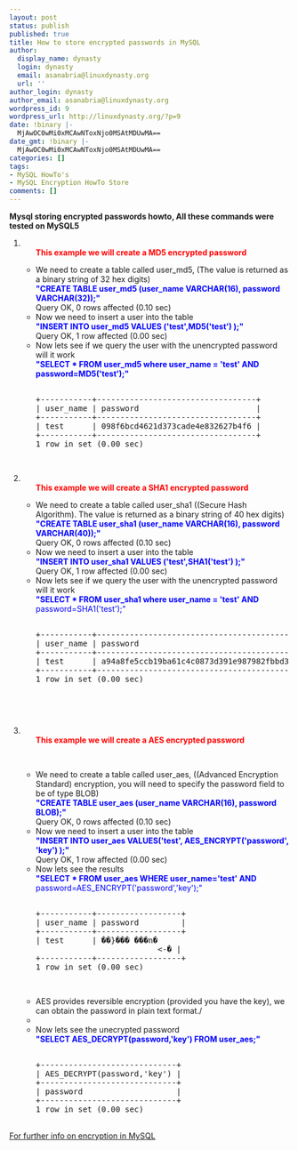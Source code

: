 ```yaml
---
layout: post
status: publish
published: true
title: How to store encrypted passwords in MySQL
author:
  display_name: dynasty
  login: dynasty
  email: asanabria@linuxdynasty.org
  url: ''
author_login: dynasty
author_email: asanabria@linuxdynasty.org
wordpress_id: 9
wordpress_url: http://linuxdynasty.org/?p=9
date: !binary |-
  MjAwOC0wMi0xMCAwNToxNjo0MSAtMDUwMA==
date_gmt: !binary |-
  MjAwOC0wMi0xMCAwNToxNjo0MSAtMDUwMA==
categories: []
tags:
- MySQL HowTo's
- MySQL Encryption HowTo Store
comments: []
---
```

<p><strong>Mysql storing encrypted passwords howto, All these commands were tested on MySQL5</strong></p>
<ol>
<li>
<ul>
<span style="color: #ff0000;"><strong>This example we will create a MD5 encrypted password</strong></span></p>
<li>We need to create a table called user_md5, (The value is returned as a binary string of 32 hex digits)<span style="color: #0000ff;"><br /><strong>"CREATE TABLE user_md5 (user_name VARCHAR(16), password VARCHAR(32));"</strong></span><br />Query OK, 0 rows affected (0.10 sec)</li>
<li>Now we need to insert a user into the table<span style="color: #0000ff;"><br /><strong>"INSERT INTO user_md5 VALUES ('test',MD5('test') );"</strong></span><br />Query OK, 1 row affected (0.00 sec)</li>
<li>Now lets see if we query the user with the unencrypted password will it work<span style="color: #0000ff;"><br /><strong>"SELECT * FROM user_md5 where user_name = 'test' AND password=MD5('test');"</strong></span></li>
<pre><br />+-----------+----------------------------------+<br />| user_name | password                         |<br />+-----------+----------------------------------+<br />| test      | 098f6bcd4621d373cade4e832627b4f6 | <br />+-----------+----------------------------------+<br />1 row in set (0.00 sec)<br /></pre>
</ul>
<p> </p>
</li>
<li>
<ul>
<span style="color: #ff0000;"><strong>This example we will create a SHA1 encrypted password</strong></span></p>
<li>We need to create a table called user_sha1 ((Secure Hash Algorithm). The value is returned as a binary string of 40 hex digits)<span style="color: #0000ff;"><br /><strong>"CREATE TABLE user_sha1 (user_name VARCHAR(16), password VARCHAR(40));"</strong></span><br />Query OK, 0 rows affected (0.10 sec)</li>
<li>Now we need to insert a user into the table<span style="color: #0000ff;"><br /><strong>"INSERT INTO user_sha1 VALUES ('test',SHA1('test') );"</strong></span><br />Query OK, 1 row affected (0.00 sec)</li>
<li>Now lets see if we query the user with the unencrypted password will it work<span style="color: #0000ff;"><br /><strong>"SELECT * FROM user_sha1 where user_name = 'test' AND</strong> password=SHA1('test');"</span></li>
<pre><br />+-----------+------------------------------------------+<br />| user_name | password                                 |<br />+-----------+------------------------------------------+<br />| test      | a94a8fe5ccb19ba61c4c0873d391e987982fbbd3 | <br />+-----------+------------------------------------------+<br />1 row in set (0.00 sec)<br /></pre>
</ul>
<p> </p>
<p> </p>
</li>
<li>
<ul>
<span style="color: #ff0000;"><strong>This example we will create a AES encrypted password</strong></span></p>
<p> </p>
<li>We need to create a table called user_aes, ((Advanced Encryption Standard) encryption, you will need to specify the password field to be of type BLOB)<span style="color: #0000ff;"><br /><strong>"CREATE TABLE user_aes (user_name VARCHAR(16), password BLOB);"</strong></span><br />Query OK, 0 rows affected (0.10 sec)</li>
<li>Now we need to insert a user into the table<span style="color: #0000ff;"><br /><strong>"INSERT INTO user_aes VALUES('test', AES_ENCRYPT('password', 'key') );"</strong></span><br />Query OK, 1 row affected (0.00 sec)</li>
<li>Now lets see the results<span style="color: #0000ff;"><br /><strong>"SELECT * FROM user_aes WHERE user_name='test' AND</strong> password=AES_ENCRYPT('password','key');"</span></li>
<pre><br />+-----------+------------------+<br />| user_name | password         |<br />+-----------+------------------+<br />| test      | ��}��� ���n�<br />                          &lt;-� | <br />+-----------+------------------+<br />1 row in set (0.00 sec)<br /></pre>
<p> </p>
<li>AES provides reversible encryption (provided you have the key), we can obtain the password in plain text format./ </li>
<li><br type="_moz" /></li>
<li>Now lets see the unecrypted password<br /><b><span style="color: #0000ff;">"SELECT AES_DECRYPT(password,'key') FROM user_aes;"</span></b></li>
<pre><br />+-----------------------------+<br />| AES_DECRYPT(password,'key') |<br />+-----------------------------+<br />| password                    | <br />+-----------------------------+<br />1 row in set (0.00 sec)<br /></pre>
</ul>
</li>
</ol>
<p><a href="http://dev.mysql.com/doc/refman/4.1/en/encryption-functions.html"><br />For further info on encryption in MySQL</a></p>
